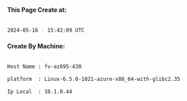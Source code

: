 
   
#### This Page Create at:

```bash

2024-05-16 - 15:42:09 UTC

```

#### Create By Machine:

```bash

Host Name : fv-az695-430

platform  : Linux-6.5.0-1021-azure-x86_64-with-glibc2.35

Ip Local  : 10.1.0.44

```

